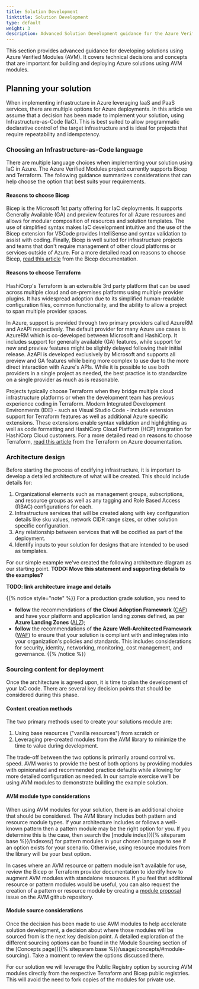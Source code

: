 ```yaml
---
title: Solution Development
linktitle: Solution Development
type: default
weight: 3
description: Advanced Solution Development guidance for the Azure Verified Modules (AVM) program. It covers the technical decisions and concepts that are important for building and deploying Azure solutions using AVM modules.
---
```


This section provides advanced guidance for developing solutions using Azure Verified Modules (AVM). It covers technical decisions and concepts that are important for building and deploying Azure solutions using AVM modules.

## Planning your solution

When implementing infrastructure in Azure leveraging IaaS and PaaS services, there are multiple options for Azure deployments. In this article we assume that a decision has been made to implement your solution, using Infrastructure-as-Code (IaC). This is best suited to allow programmatic declarative control of the target infrastructure and is ideal for projects that require repeatability and idempotency.

### Choosing an Infrastructure-as-Code language

There are multiple language choices when implementing your solution using IaC in Azure. The Azure Verified Modules project currently supports Bicep and Terraform. The following guidance summarizes considerations that can help choose the option that best suits your requirements.

#### Reasons to choose Bicep

Bicep is the Microsoft 1st party offering for IaC deployments. It supports Generally Available (GA) and preview features for all Azure resources and allows for modular composition of resources and solution templates. The use of simplified syntax makes IaC development intuitive and the use of the Bicep extension for VSCode provides IntelliSense and syntax validation to assist with coding. Finally, Bicep is well suited for infrastructure projects and teams that don't require management of other cloud platforms or services outside of Azure. For a more detailed read on reasons to choose Bicep, [read this article](https://learn.microsoft.com/en-us/azure/azure-resource-manager/bicep/overview?tabs=bicep) from the Bicep documentation.

#### Reasons to choose Terraform

HashiCorp's Terraform is an extensible 3rd party platform that can be used across multiple cloud and on-premises platforms using multiple provider plugins. It has widespread adoption due to its simplified human-readable configuration files, common functionality, and the ability to allow a project to span multiple provider spaces.

In Azure, support is provided through two primary providers called AzureRM and AzAPI respectively. The default provider for many Azure use cases is AzureRM which is co-developed between Microsoft and HashiCorp. It includes support for generally available (GA) features, while support for new and preview features might be slightly delayed following their initial release. AzAPI is developed exclusively by Microsoft and supports all preview and GA features while being more complex to use due to the more direct interaction with Azure's APIs. While it is possible to use both providers in a single project as needed, the best practice is to standardize on a single provider as much as is reasonable.

Projects typically choose Terraform when they bridge multiple cloud infrastructure platforms or when the development team has previous experience coding in Terraform. Modern Integrated Development Environments (IDE) - such as Visual Studio Code - include extension support for Terraform features as well as additional Azure specific extensions. These extensions enable syntax validation and highlighting as well as code formatting and HashiCorp Cloud Platform (HCP) integration for HashiCorp Cloud customers. For a more detailed read on reasons to choose Terraform, [read this article](https://learn.microsoft.com/en-us/azure/developer/terraform/overview) from the Terraform on Azure documentation.

### Architecture design

Before starting the process of codifying infrastructure, it is important to develop a detailed architecture of what will be created. This should include details for:

1. Organizational elements such as management groups, subscriptions, and resource groups as well as any tagging and Role Based Access (RBAC) configurations for each.
1. Infrastructure services that will be created along with key configuration details like sku values, network CIDR range sizes, or other solution specific configuration.
1. Any relationship between services that will be codified as part of the deployment.
1. Identify inputs to your solution for designs that are intended to be used as templates.

For our simple example we've created the following architecture diagram as our starting point. **TODO: Move this statement and supporting details to the examples?**

**TODO: link architecture image and details**

{{% notice style="note" %}}
For a production grade solution, you need to

- **follow** the recommendations of **the Cloud Adoption Framework** ([CAF](https://learn.microsoft.com/en-us/azure/cloud-adoption-framework/overview)) and have your platform and application landing zones defined, as per **Azure Landing Zones** ([ALZ](https://aka.ms/alz));
- **follow** the recommendations of **the Azure Well-Architected Framework** ([WAF](https://learn.microsoft.com/en-us/azure/well-architected/what-is-well-architected-framework)) to ensure that your solution is compliant with and integrates into your organization's policies and standards. This includes considerations for security, identity, networking, monitoring, cost management, and governance.
{{% /notice %}}

### Sourcing content for deployment

Once the architecture is agreed upon, it is time to plan the development of your IaC code. There are several key decision points that should be considered during this phase.

#### Content creation methods

The two primary methods used to create your solutions module are:

1. Using base resources ("vanilla resources") from scratch or
1. Leveraging pre-created modules from the AVM library to minimize the time to value during development.

The trade-off between the two options is primarily around control vs. speed. AVM works to provide the best of both options by providing modules with opinionated and recommended practice defaults while allowing for more detailed configuration as needed. In our sample exercise we'll be using AVM modules to demonstrate building the example solution.

#### AVM module type considerations

When using AVM modules for your solution, there is an additional choice that should be considered. The AVM library includes both pattern and resource module types. If your architecture includes or follows a well-known pattern then a pattern module may be the right option for you. If you determine this is the case, then search the [module index]({{% siteparam base %}}/indexes/) for pattern modules in your chosen language to see if an option exists for your scenario. Otherwise, using resource modules from the library will be your best option.

In cases where an AVM resource or pattern module isn't available for use, review the Bicep or Terraform provider documentation to identify how to augment AVM modules with standalone resources. If you feel that additional resource or pattern modules would be useful, you can also request the creation of a pattern or resource module by creating a [module proposal](https://aka.ms/AVM/ModuleProposal) issue on the AVM github repository.

#### Module source considerations

Once the decision has been made to use AVM modules to help accelerate solution development, a decision about where those modules will be sourced from is the next key decision point. A detailed exploration of the different sourcing options can be found in the Module Sourcing section of the [Concepts page]({{% siteparam base %}}/usage/concepts/#module-sourcing). Take a moment to review the options discussed there.

For our solution we will leverage the Public Registry option by sourcing AVM modules directly from the respective Terraform and Bicep public registries. This will avoid the need to fork copies of the modules for private use.
